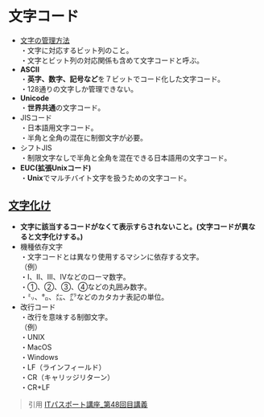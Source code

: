 # 文字コード  
* [文字の管理方法](https://gyazo.com/960f98c125f43d0d6ee8bb8e46589624)  
・文字に対応するビット列のこと。    
・文字とビット列の対応関係も含めて文字コードと呼ぶ。  
* **ASCII**  
・**英字、数字、記号など**を７ビットでコード化した文字コード。  
・128通りの文字しか管理できない。  
* **Unicode**  
・**世界共通**の文字コード。  
* JISコード    
・日本語用文字コード。   
・半角と全角の混在に制御文字が必要。  
* シフトJIS  
・制限文字なしで半角と全角を混在できる日本語用の文字コード。  
* **EUC(拡張Unixコード)**  
・**Unix**でマルチバイト文字を扱うための文字コード。  
## [文字化け](https://gyazo.com/79e12933c620c06b36e1574aa60a5d22)  
* **文字に該当するコードがなくて表示すらされないこと。(文字コードが異なると文字化けする。)**  
* 機種依存文字  
・文字コードとは異なり使用するマシンに依存する文字。  
（例）  
・I、II、III、IVなどのローマ数字。  
・①、②、③、④などの丸囲み数字。  
・㍉、㌔、㍍、㌘などのカタカナ表記の単位。  
* 改行コード  
・改行を意味する制御文字。  
（例）  
・UNIX  
・MacOS  
・Windows  
・LF（ラインフィールド）  
・CR（キャリッジリターン）  
・CR+LF  


>引用
[ITパスポート講座_第48回目講義
](https://www.youtube.com/watch?v=MBFqvDJcRak&list=PLC9xywNMIf9jgTizhye6GyPjZcuPZ9ou5&index=49)
